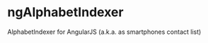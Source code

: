 ngAlphabetIndexer
=================

AlphabetIndexer for AngularJS (a.k.a. as smartphones contact list)

